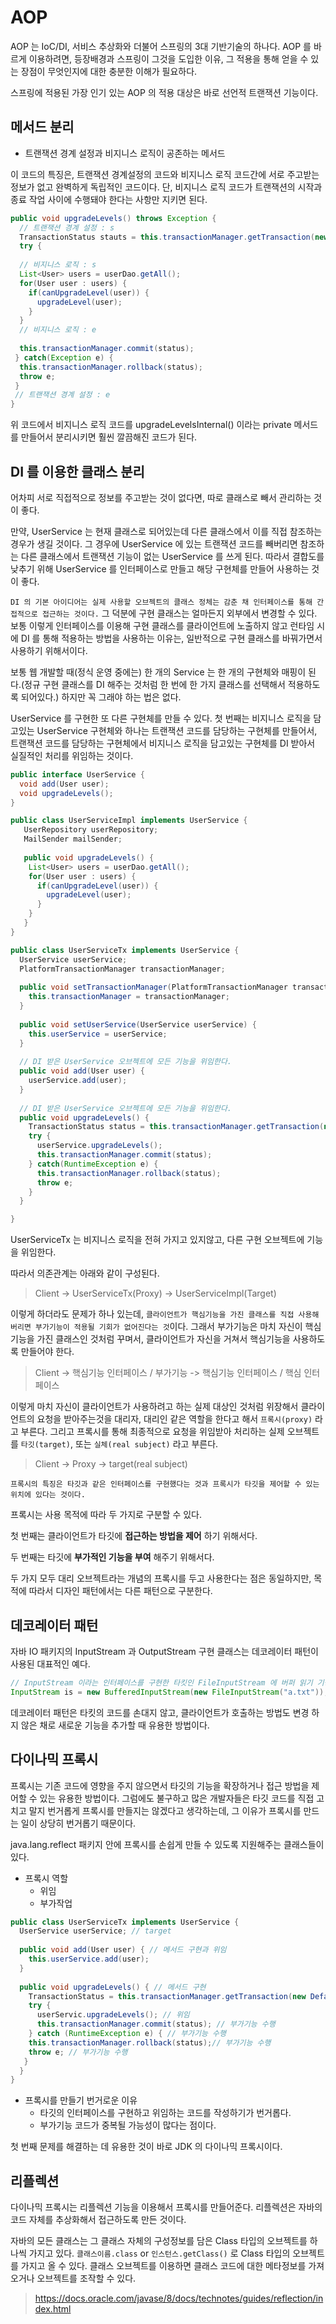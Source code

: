 # AOP

AOP 는 IoC/DI, 서비스 추상화와 더불어 스프링의 3대 기반기술의 하나다. AOP 를 바르게 이용하려면, 등장배경과 스프링이 그것을 도입한 이유, 그 적용을 통해 얻을 수 있는 장점이 무엇인지에 대한 충분한
이해가 필요하다.

스프링에 적용된 가장 인기 있는 AOP 의 적용 대상은 바로 선언적 트랜잭션 기능이다. 

## 메서드 분리

- 트랜잭션 경계 설정과 비지니스 로직이 공존하는 메서드

이 코드의 특징은, 트랜잭션 경계설정의 코드와 비지니스 로직 코드간에 서로 주고받는 정보가 없고 완벽하게 독립적인 코드이다. 단, 비지니스 로직 코드가 트랜잭션의 시작과 종료 작업 사이에 수행돼야 한다는
사항만 지키면 된다.

```java
public void upgradeLevels() throws Exception {
  // 트랜잭션 경계 설정 : s
  TransactionStatus stauts = this.transactionManager.getTransaction(new DefaultTransactionDefinition());
  try {
  
  // 비지니스 로직 : s
  List<User> users = userDao.getAll();
  for(User user : users) {
    if(canUpgradeLevel(user)) {
      upgradeLevel(user);
    }
  }
  // 비지니스 로직 : e
  
  this.transactionManager.commit(status);
 } catch(Exception e) {
  this.transactionManager.rollback(status);
  throw e;
 }
 // 트랜잭션 경계 설정 : e
}
```

위 코드에서 비지니스 로직 코드를 upgradeLevelsInternal() 이라는 private 메서드를 만들어서 분리시키면 훨씬 깔끔해진 코드가 된다.

## DI 를 이용한 클래스 분리

어차피 서로 직접적으로 정보를 주고받는 것이 없다면, 따로 클래스로 빼서 관리하는 것이 좋다.

만약, UserService 는 현재 클래스로 되어있는데 다른 클래스에서 이를 직접 참조하는 경우가 생길 것이다. 그 경우에 UserService 에 있는 트랜잭션 코드를 빼버리면 참조하는 다른 클래스에서
트랜잭션 기능이 없는 UserService 를 쓰게 된다. 따라서 결합도를 낮추기 위해 UserService 를 인터페이스로 만들고 해당 구현체를 만들어 사용하는 것이 좋다.

`DI 의 기본 아이디어는 실제 사용할 오브젝트의 클래스 정체는 감춘 채 인터페이스를 통해 간접적으로 접근하는 것이다.` 그 덕분에 구현 클래스는 얼마든지 외부에서 변경할 수 있다.
보통 이렇게 인터페이스를 이용해 구현 클래스를 클라이언트에 노출하지 않고 런타임 시에 DI 를 통해 적용하는 방법을 사용하는 이유는, 일반적으로 구현 클래스를 바꿔가면서 사용하기 위해서이다.

보통 웹 개발할 때(정식 운영 중에는) 한 개의 Service 는 한 개의 구현체와 매핑이 된다.(정규 구현 클래스를 DI 해주는 것처럼 한 번에 한 가지 클래스를 선택해서 적용하도록 되어있다.)
하지만 꼭 그래야 하는 법은 없다.

UserService 를 구현한 또 다른 구현체를 만들 수 있다. 첫 번째는 비지니스 로직을 담고있는 UserService 구현체와 하나는 트랜잭션 코드를 담당하는 구현체를 만들어서, 트랜잭션 코드를 담당하는
구현체에서 비지니스 로직을 담고있는 구현체를 DI 받아서 실질적인 처리를 위임하는 것이다.

```java
public interface UserService {
  void add(User user);
  void upgradeLevels();
}
```

```java
public class UserServiceImpl implements UserService {
   UserRepository userRepository;
   MailSender mailSender;
   
   public void upgradeLevels() {
    List<User> users = userDao.getAll();
    for(User user : users) {
      if(canUpgradeLevel(user)) {
        upgradeLevel(user);
      }
    }
   }
}
```

```java
public class UserServiceTx implements UserService {
  UserService userService;
  PlatformTransactionManager transactionManager;
  
  public void setTransactionManager(PlatformTransactionManager transactionManager) {
    this.transactionManager = transactionManager;
  }
  
  public void setUserService(UserService userService) {
    this.userService = userService;
  }
  
  // DI 받은 UserService 오브젝트에 모든 기능을 위임한다.
  public void add(User user) {
    userService.add(user);
  }
  
  // DI 받은 UserService 오브젝트에 모든 기능을 위임한다.
  public void upgradeLevels() {
    TransactionStatus status = this.transactionManager.getTransaction(new DefaultTransactionDefinition());
    try {
      userService.upgradeLevels();
      this.transactionManager.commit(status);
    } catch(RuntimeException e) {
      this.transactionManager.rollback(status);
      throw e;
    }
  } 

}
```

UserServiceTx 는 비지니스 로직을 전혀 가지고 있지않고, 다른 구현 오브젝트에 기능을 위임한다.

따라서 의존관계는 아래와 같이 구성된다.

> Client -> UserServiceTx(Proxy) -> UserServiceImpl(Target)

이렇게 하더라도 문제가 하나 있는데, `클라이언트가 핵심기능을 가진 클래스를 직접 사용해버리면 부가기능이 적용될 기회가 없어진다는 것`이다. 그래서 부가기능은 마치 자신이 핵심 기능을 가진
클래스인 것처럼 꾸며서, 클라이언트가 자신을 거쳐서 핵심기능을 사용하도록 만들어야 한다.

> Client -> 핵심기능 인터페이스 / 부가기능 -> 핵심기능 인터페이스 / 핵심 인터페이스

이렇게 마치 자신이 클라이언트가 사용하려고 하는 실제 대상인 것처럼 위장해서 클라이언트의 요청을 받아주는것을 대리자, 대리인 같은 역할을 한다고 해서 `프록시(proxy)` 라고 부른다.
그리고 프록시를 통해 최종적으로 요청을 위임받아 처리하는 실제 오브젝트를 `타깃(target)`, 또는 `실체(real subject)` 라고 부른다.

> Client -> Proxy -> target(real subject)

`프록시의 특징은 타깃과 같은 인터페이스를 구현했다는 것과 프록시가 타깃을 제어할 수 있는 위치에 있다는 것이다.`

프록시는 사용 목적에 따라 두 가지로 구분할 수 있다. 

첫 번째는 클라이언트가 타깃에 __접근하는 방법을 제어__ 하기 위해서다. 

두 번째는 타깃에 __부가적인 기능을 부여__ 해주기 위해서다.

두 가지 모두 대리 오브젝트라는 개념의 프록시를 두고 사용한다는 점은 동일하지만, 목적에 따라서 디자인 패턴에서는 다른 패턴으로 구분한다.

## 데코레이터 패턴

자바 IO 패키지의 InputStream 과 OutputStream 구현 클래스는 데코레이터 패턴이 사용된 대표적인 예다. 

```java
// InputStream 이라는 인터페이스를 구현한 타킷인 FileInputStream 에 버퍼 읽기 기능을 제공해 주는 BufferedInputStream 이라는 데코레이터를 적용한 예다.
InputStream is = new BufferedInputStream(new FileInputStream("a.txt"));
```

데코레이터 패턴은 타킷의 코드를 손대지 않고, 클라이언트가 호출하는 방법도 변경 하지 않은 채로 새로운 기능을 추가할 때 유용한 방법이다.

## 다이나믹 프록시

프록시는 기존 코드에 영향을 주지 않으면서 타깃의 기능을 확장하거나 접근 방법을 제어할 수 있는 유용한 방법이다. 그럼에도 불구하고 많은 개발자들은 타깃 코드를 직접 고치고 말지 
번거롭게 프록시를 만들지는 않겠다고 생각하는데, 그 이유가 프록시를 만드는 일이 상당히 번거롭기 때문이다.

java.lang.reflect 패키지 안에 프록시를 손쉽게 만들 수 있도록 지원해주는 클래스들이 있다.

- 프록시 역할
  - 위임
  - 부가작업
  
```java
public class UserServiceTx implements UserService {
  UserService userService; // target 
  
  public void add(User user) { // 메서드 구현과 위임
    this.userService.add(user);
  }
  
  public void upgradeLevels() { // 메서드 구현
    TransactionStatus = this.transactionManager.getTransaction(new DefaultTransactionDefinition()); // 부가기능 수행
    try {
      userServic.upgradeLevels(); // 위임
      this.transactionManager.commit(status); // 부가기능 수행
    } catch (RuntimeException e) { // 부가기능 수행
    this.transactionManager.rollback(status);// 부가기능 수행
    throw e; // 부가기능 수행
   }
  }
}
```

- 프록시를 만들기 번거로운 이유
  - 타깃의 인터페이스를 구현하고 위임하는 코드를 작성하기가 번거롭다.
  - 부가기능 코드가 중복될 가능성이 많다는 점이다.
  
첫 번째 문제를 해결하는 데 유용한 것이 바로 JDK 의 다이나믹 프록시이다.

## 리플렉션

다이나믹 프록시는 리플렉션 기능을 이용해서 프록시를 만들어준다. 리플렉션은 자바의 코드 자체를 추상화해서 접근하도록 만든 것이다.

자바의 모든 클래스는 그 클래스 자체의 구성정보를 담은 Class 타입의 오브젝트를 하나씩 가지고 있다. `클래스이름.class` or `인스턴스.getClass()` 로 Class 타입의 오브젝트를 가지고 올 수 있다.
클래스 오브젝트를 이용하면 클래스 코드에 대한 메타정보를 가져오거나 오브젝트를 조작할 수 있다.

> https://docs.oracle.com/javase/8/docs/technotes/guides/reflection/index.html
